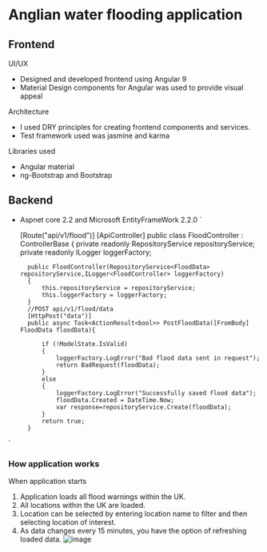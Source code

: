 # Anglian water flooding application
## Frontend
 UI/UX
  - Designed and developed frontend using Angular 9
  - Material Design components for Angular was used to provide visual appeal
 

Architecture
 - I used DRY principles for creating frontend components and services. 
 - Test framework used was jasmine and karma

Libraries used
 - Angular material 
 - ng-Bootstrap and Bootstrap

## Backend
- Aspnet core 2.2  and Microsoft EntityFrameWork 2.2.0
`

    [Route("api/v1/flood")]
    [ApiController]
    public class FloodController : ControllerBase
    {
        private readonly RepositoryService<FloodData> repositoryService;
        private readonly ILogger<FloodController> loggerFactory;
         
        public FloodController(RepositoryService<FloodData>  repositoryService,ILogger<FloodController> loggerFactory)
        {
            this.repositoryService = repositoryService;
            this.loggerFactory = loggerFactory;
        }
        //POST api/v1/flood/data
        [HttpPost("data")]
        public async Task<ActionResult<bool>> PostFloodData([FromBody] FloodData floodData){

            if (!ModelState.IsValid)
            {
                loggerFactory.LogError("Bad flood data sent in request");
                return BadRequest(floodData);
            }
            else
            {
                loggerFactory.LogError("Successfully saved flood data");
                floodData.Created = DateTime.Now;
                var response=repositoryService.Create(floodData);
            }
            return true;
        }
`

### How application works
When application starts

1. Application loads all flood warnings within the UK. 
2. All locations within the UK are loaded.
3. Location can be selected by entering location name to filter and then selecting location  of interest.
3. As data changes every 15 minutes, you have the option of refreshing loaded data.
![image](https://user-images.githubusercontent.com/44766686/93723388-17222000-fb96-11ea-994b-8be0bc12728e.png)

